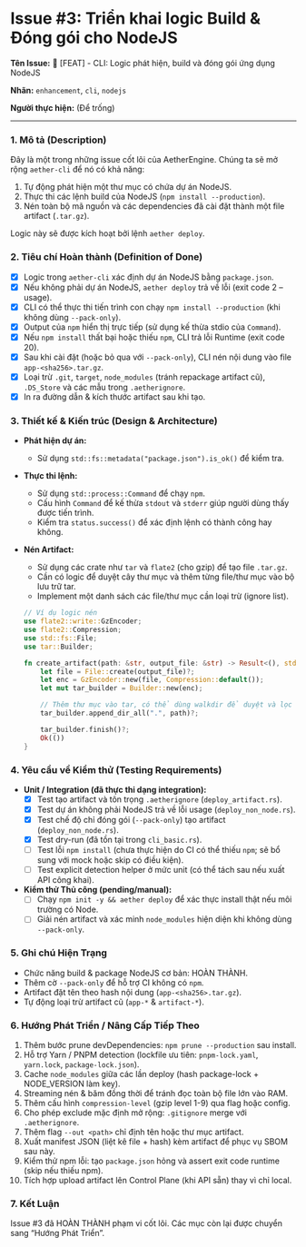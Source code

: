 # Issue #3: Triển khai logic Build & Đóng gói cho NodeJS

**Tên Issue:** 🚀 [FEAT] - CLI: Logic phát hiện, build và đóng gói ứng dụng NodeJS

**Nhãn:** `enhancement`, `cli`, `nodejs`

**Người thực hiện:** (Để trống)

---

### 1. Mô tả (Description)
Đây là một trong những issue cốt lõi của AetherEngine. Chúng ta sẽ mở rộng `aether-cli` để nó có khả năng:
1.  Tự động phát hiện một thư mục có chứa dự án NodeJS.
2.  Thực thi các lệnh build của NodeJS (`npm install --production`).
3.  Nén toàn bộ mã nguồn và các dependencies đã cài đặt thành một file artifact (`.tar.gz`).

Logic này sẽ được kích hoạt bởi lệnh `aether deploy`.

### 2. Tiêu chí Hoàn thành (Definition of Done)
- [x] Logic trong `aether-cli` xác định dự án NodeJS bằng `package.json`.
- [x] Nếu không phải dự án NodeJS, `aether deploy` trả về lỗi (exit code 2 – usage).
- [x] CLI có thể thực thi tiến trình con chạy `npm install --production` (khi không dùng `--pack-only`).
- [x] Output của `npm` hiển thị trực tiếp (sử dụng kế thừa stdio của `Command`).
- [x] Nếu `npm install` thất bại hoặc thiếu `npm`, CLI trả lỗi Runtime (exit code 20).
- [x] Sau khi cài đặt (hoặc bỏ qua với `--pack-only`), CLI nén nội dung vào file `app-<sha256>.tar.gz`.
- [x] Loại trừ `.git`, `target`, `node_modules` (tránh repackage artifact cũ), `.DS_Store` và các mẫu trong `.aetherignore`.
- [x] In ra đường dẫn & kích thước artifact sau khi tạo.

### 3. Thiết kế & Kiến trúc (Design & Architecture)
- **Phát hiện dự án:**
  - Sử dụng `std::fs::metadata("package.json").is_ok()` để kiểm tra.
- **Thực thi lệnh:**
  - Sử dụng `std::process::Command` để chạy `npm`.
  - Cấu hình `Command` để kế thừa `stdout` và `stderr` giúp người dùng thấy được tiến trình.
  - Kiểm tra `status.success()` để xác định lệnh có thành công hay không.
- **Nén Artifact:**
  - Sử dụng các crate như `tar` và `flate2` (cho gzip) để tạo file `.tar.gz`.
  - Cần có logic để duyệt cây thư mục và thêm từng file/thư mục vào bộ lưu trữ tar.
  - Implement một danh sách các file/thư mục cần loại trừ (ignore list).

  ```rust
  // Ví dụ logic nén
  use flate2::write::GzEncoder;
  use flate2::Compression;
  use std::fs::File;
  use tar::Builder;

  fn create_artifact(path: &str, output_file: &str) -> Result<(), std::io::Error> {
      let file = File::create(output_file)?;
      let enc = GzEncoder::new(file, Compression::default());
      let mut tar_builder = Builder::new(enc);

      // Thêm thư mục vào tar, có thể dùng walkdir để duyệt và lọc
      tar_builder.append_dir_all(".", path)?;

      tar_builder.finish()?;
      Ok(())
  }
  ```

### 4. Yêu cầu về Kiểm thử (Testing Requirements)
- **Unit / Integration (đã thực thi dạng integration):**
  - [x] Test tạo artifact và tôn trọng `.aetherignore` (`deploy_artifact.rs`).
  - [x] Test dự án không phải NodeJS trả về lỗi usage (`deploy_non_node.rs`).
  - [x] Test chế độ chỉ đóng gói (`--pack-only`) tạo artifact (`deploy_non_node.rs`).
  - [x] Test dry-run (đã tồn tại trong `cli_basic.rs`).
  - [ ] Test lỗi `npm install` (chưa thực hiện do CI có thể thiếu `npm`; sẽ bổ sung với mock hoặc skip có điều kiện).
  - [ ] Test explicit detection helper ở mức unit (có thể tách sau nếu xuất API công khai).
- **Kiểm thử Thủ công (pending/manual):**
  - [ ] Chạy `npm init -y && aether deploy` để xác thực install thật nếu môi trường có Node.
  - [ ] Giải nén artifact và xác minh `node_modules` hiện diện khi không dùng `--pack-only`.

### 5. Ghi chú Hiện Trạng
- Chức năng build & package NodeJS cơ bản: HOÀN THÀNH.
- Thêm cờ `--pack-only` để hỗ trợ CI không có `npm`.
- Artifact đặt tên theo hash nội dung (`app-<sha256>.tar.gz`).
- Tự động loại trừ artifact cũ (`app-*` & `artifact-*`).

### 6. Hướng Phát Triển / Nâng Cấp Tiếp Theo
1. Thêm bước prune devDependencies: `npm prune --production` sau install.
2. Hỗ trợ Yarn / PNPM detection (lockfile ưu tiên: `pnpm-lock.yaml`, `yarn.lock`, `package-lock.json`).
3. Cache `node_modules` giữa các lần deploy (hash package-lock + NODE_VERSION làm key).
4. Streaming nén & băm đồng thời để tránh đọc toàn bộ file lớn vào RAM.
5. Thêm cấu hình `compression-level` (gzip level 1-9) qua flag hoặc config.
6. Cho phép exclude mặc định mở rộng: `.gitignore` merge với `.aetherignore`.
7. Thêm flag `--out <path>` chỉ định tên hoặc thư mục artifact.
8. Xuất manifest JSON (liệt kê file + hash) kèm artifact để phục vụ SBOM sau này.
9. Kiểm thử npm lỗi: tạo `package.json` hỏng và assert exit code runtime (skip nếu thiếu npm).
10. Tích hợp upload artifact lên Control Plane (khi API sẵn) thay vì chỉ local.

### 7. Kết Luận
Issue #3 đã HOÀN THÀNH phạm vi cốt lõi. Các mục còn lại được chuyển sang “Hướng Phát Triển”.
